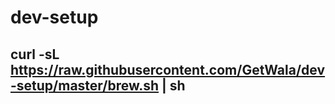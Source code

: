 dev-setup
============

## curl -sL https://raw.githubusercontent.com/GetWala/dev-setup/master/brew.sh | sh
